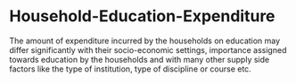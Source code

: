 # Household-Education-Expenditure

The amount of expenditure incurred by the households on education may differ significantly with their socio-economic settings, importance assigned towards education by the households and with many other supply side factors like the type of institution, type of discipline or course etc.
